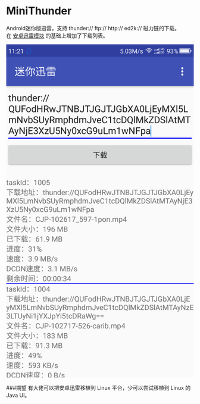 # MiniThunder
Android迷你版迅雷，支持 thunder:// ftp:// http:// ed2k:// 磁力链的下载。  
在 [安卓迅雷模块](https://github.com/oceanzhang01/MiniThunder) 的基础上增加了下载列表。

![alt](preview.png)

###期望
有大佬可以把安卓迅雷移植到 Linux 平台，少可以尝试移植到 Linux 的 Java UI。